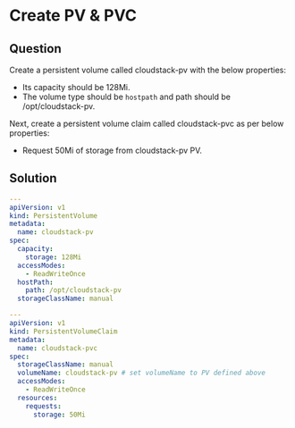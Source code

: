 # Create PV & PVC

## Question

Create a persistent volume called cloudstack-pv with the below properties:

- Its capacity should be 128Mi.
- The volume type should be `hostpath` and path should be /opt/cloudstack-pv.

Next, create a persistent volume claim called cloudstack-pvc as per below properties:

- Request 50Mi of storage from cloudstack-pv PV.

## Solution

```yaml
---
apiVersion: v1
kind: PersistentVolume
metadata:
  name: cloudstack-pv
spec:
  capacity:
    storage: 128Mi
  accessModes:
    - ReadWriteOnce
  hostPath:
    path: /opt/cloudstack-pv
  storageClassName: manual
```

```yaml
---
apiVersion: v1
kind: PersistentVolumeClaim
metadata:
  name: cloudstack-pvc
spec:
  storageClassName: manual
  volumeName: cloudstack-pv # set volumeName to PV defined above
  accessModes:
    - ReadWriteOnce
  resources:
    requests:
      storage: 50Mi
```
